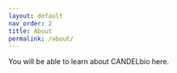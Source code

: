 ```yaml
---
layout: default
nav_order: 2
title: About
permalink: /about/
---
```


You will be able to learn about CANDELbio here.